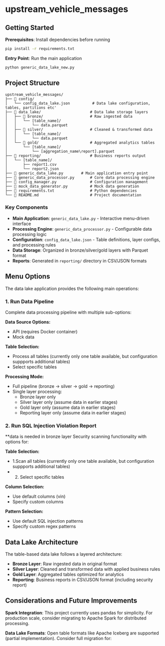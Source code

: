 # upstream_vehicle_messages

## Getting Started

**Prerequisites**: Install dependencies before running
```bash
pip install -r requirements.txt
```

**Entry Point**: Run the main application
```bash
python generic_data_lake_new.py
```
## Project Structure

```
upstream_vehicle_messages/
├── 📁 config/
│   └── config_data_lake.json          # Data lake configuration, tables, partitions etc'
├── 📁 data_lake/                      # Data lake storage layers
│   ├── 📁 bronze/                     # Raw ingested data
│   │   └── [table_name]/
│   │       └── data.parquet
│   ├── 📁 silver/                     # Cleaned & transformed data
│   │   └── [table_name]/
│   │       └── data.parquet
│   └── 📁 gold/                       # Aggregated analytics tables
│       └── [table_name]/
│           └── [aggregation_name\report].parquet
├── 📁 reporting/                      # Business reports output
│   └── [table_name]/
│       ├── report1.csv
│       └── report2.json
├── 📄 generic_data_lake.py        # Main application entry point
├── 📄 generic_data_processor.py       # Core data processing engine
├── 📄 config_manager.py               # Configuration management
├── 📄 mock_data_generator.py          # Mock data generation
├── 📄 requirements.txt                # Python dependencies
└── 📄 README.md                       # Project documentation
```

### Key Components

- **Main Application**: `generic_data_lake.py` - Interactive menu-driven interface
- **Processing Engine**: `generic_data_processor.py` - Configurable data processing logic
- **Configuration**: `config_data_lake.json` - Table definitions, layer configs, and processing rules
- **Data Storage**: Organized in bronze/silver/gold layers with Parquet format
- **Reports**: Generated in `reporting/` directory in CSV/JSON formats



## Menu Options

The data lake application provides the following main operations:

### 1. Run Data Pipeline
Complete data processing pipeline with multiple sub-options:

**Data Source Options:**
- API (requires Docker container)
- Mock data

**Table Selection:**
- Process all tables (currently only one table available, but configuration suppports additional tables)
- Select specific tables

**Processing Mode:**
- Full pipeline (bronze → silver → gold → reporting)
- Single layer processing:
  - Bronze layer only
  - Silver layer only (assume data in earlier stages)
  - Gold layer only (assume data in earlier stages)
  - Reporting layer only (assume data in earlier stages)

### 2. Run SQL Injection Violation Report
**data is needed in bronze layer
Security scanning functionality with options for:

**Table Selection:**
- 1.Scan all tables (currently only one table available, but configuration suppports additional tables)
- 2. Select specific tables

**Column Selection:**
- Use default columns (vin)
- Specify custom columns

**Pattern Selection:**
- Use default SQL injection patterns
- Specify custom regex patterns

## Data Lake Architecture

The table-based data lake follows a layered architecture:

- **Bronze Layer**: Raw ingested data in original format
- **Silver Layer**: Cleaned and transformed data with applied business rules
- **Gold Layer**: Aggregated tables optimized for analytics
- **Reporting**: Business reports in CSV/JSON format (including security report)

## Considerations and Future Improvements 

**Spark Integration**: This project currently uses pandas for simplicity. For production scale, consider migrating to Apache Spark for distributed processing.

**Data Lake Formats**: Open table formats like Apache Iceberg are supported (partial implementation). Consider full migration for:


